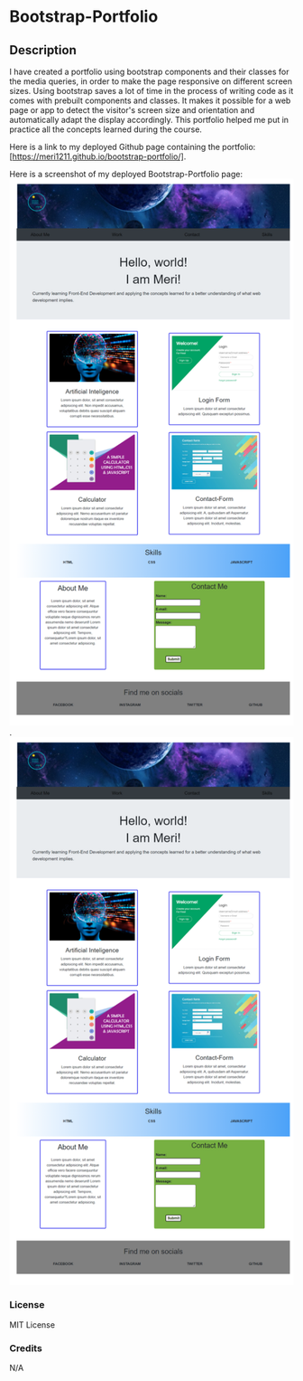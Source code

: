 

# Bootstrap-Portfolio

## Description

I have created a portfolio using bootstrap components and their classes for the media queries, in order to make the page responsive on different screen sizes.
Using bootstrap saves a lot of time in the process of writing code as it comes with prebuilt components and classes. 
It makes it possible for a web page or app to detect the visitor's screen size and orientation and automatically adapt the display accordingly.
This portfolio helped me put in practice all the concepts learned during the course.


Here is a link to my deployed Github page containing the portfolio: [https://meri1211.github.io/bootstrap-portfolio/].

Here is a screenshot of my deployed Bootstrap-Portfolio page: ![alt text](images\portfolioscreenshot.png "Bootstrap-Portfolio").
 ![alt text](images\portfolioscreenshot.png "Bootstrap-Portfolio")

### License

MIT License

### Credits

N/A



